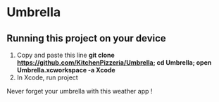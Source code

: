 # Umbrella
## Running this project on your device

1. Copy and paste this line **git clone https://github.com/KitchenPizzeria/Umbrella; cd Umbrella; open Umbrella.xcworkspace -a Xcode**
2. In Xcode, run project 


Never forget your umbrella with this weather app !
